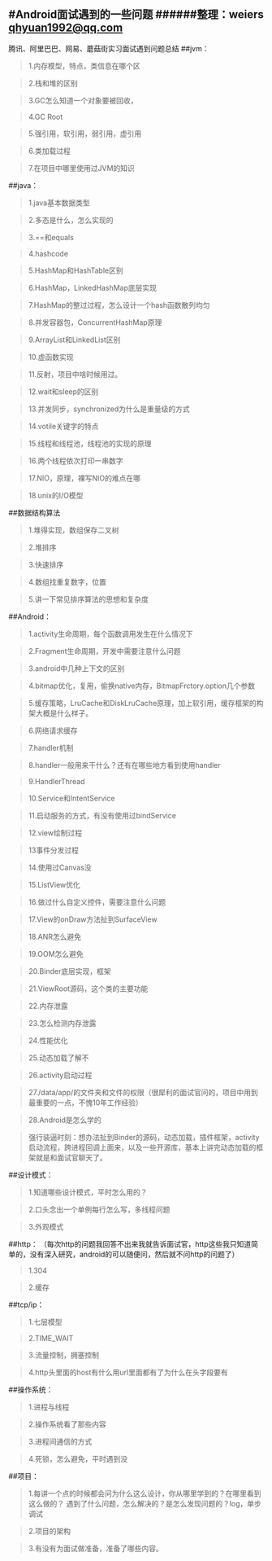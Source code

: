 ﻿#Android面试遇到的一些问题
######整理：weiers  qhyuan1992@qq.com
---
腾讯、阿里巴巴、网易、蘑菇街实习面试遇到问题总结
##jvm：
>1.内存模型，特点，类信息在哪个区 

>2.栈和堆的区别 

>3.GC怎么知道一个对象要被回收， 

>4.GC Root 

>5.强引用，软引用，弱引用，虚引用 

>6.类加载过程 

>7.在项目中哪里使用过JVM的知识

##java：
>1.java基本数据类型 

>2.多态是什么，怎么实现的 

>3.==和equals 

>4.hashcode 

>5.HashMap和HashTable区别 

>6.HashMap，LinkedHashMap底层实现 

>7.HashMap的整过过程，怎么设计一个hash函数散列均匀 

>8.并发容器包，ConcurrentHashMap原理 

>9.ArrayList和LinkedList区别 

>10.虚函数实现 

>11.反射，项目中啥时候用过。 

>12.wait和sleep的区别 

>13.并发同步，synchronized为什么是重量级的方式 

>14.votile关键字的特点 

>15.线程和线程池，线程池的实现的原理 

>16.两个线程依次打印一串数字 

>17.NIO，原理，裸写NIO的难点在哪 

>18.unix的I/O模型

##数据结构算法
>1.堆得实现，数组保存二叉树 

>2.堆排序 

>3.快速排序 

>4.数组找重复数字，位置 

>5.讲一下常见排序算法的思想和复杂度

##Android：
>1.activity生命周期，每个函数调用发生在什么情况下 

>2.Fragment生命周期，开发中需要注意什么问题 

>3.android中几种上下文的区别 

>4.bitmap优化，复用，偷换native内存，BitmapFrctory.option几个参数 

>5.缓存策略，LruCache和DiskLruCache原理，加上软引用，缓存框架的构架大概是什么样子。 

>6.网络请求缓存 

>7.handler机制 

>8.handler一般用来干什么？还有在哪些地方看到使用handler 

>9.HandlerThread 

>10.Service和IntentService 

>11.启动服务的方式，有没有使用过bindService 

>12.view绘制过程 

>13事件分发过程 

>14.使用过Canvas没 

>15.ListView优化 

>16.做过什么自定义控件，需要注意什么问题 

>17.View的onDraw方法扯到SurfaceView 

>18.ANR怎么避免 

>19.OOM怎么避免 

>20.Binder底层实现，框架 

>21.ViewRoot源码，这个类的主要功能 

>22.内存泄露 

>23.怎么检测内存泄露 

>24.性能优化 

>25.动态加载了解不 

>26.activity启动过程 

>27./data/app/的文件夹和文件的权限（很犀利的面试官问的，项目中用到最重要的一点，不愧10年工作经验） 

>28.Android是怎么学的

>强行装逼时刻：想办法扯到Binder的源码，动态加载，插件框架，activity启动流程，跨进程回调上面来，以及一些开源库，基本上讲完动态加载的框架就是和面试官聊天了。

##设计模式：
>1.知道哪些设计模式，平时怎么用的？ 

>2.口头念出一个单例每行怎么写，多线程问题 

>3.外观模式

##http：
（每次http的问题我回答不出来我就告诉面试官，http这些我只知道简单的，没有深入研究，android的可以随便问，然后就不问http的问题了）
>1.304 

>2.缓存

##tcp/ip：
>1.七层模型 

>2.TIME_WAIT 

>3.流量控制，拥塞控制 

>4.http头里面的host有什么用url里面都有了为什么在头字段要有

##操作系统：
>1.进程与线程 

>2.操作系统看了那些内容 

>3.进程间通信的方式 

>4.死锁，怎么避免，平时遇到没

##项目：
>1.每讲一个点的时候都会问为什么这么设计，你从哪里学到的？在哪里看到这么做的？ 
遇到了什么问题，怎么解决的？是怎么发现问题的？log，单步调试 

>2.项目的架构 

>3.有没有为面试做准备，准备了哪些内容。